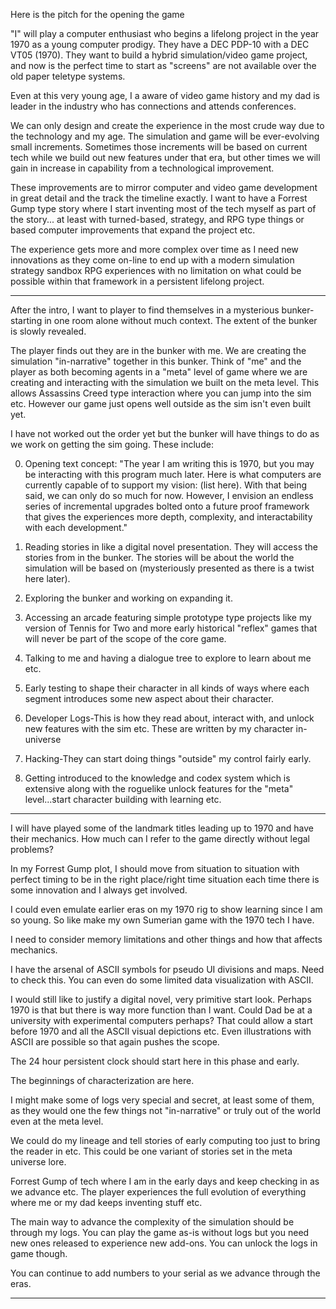 Here is the pitch for the opening the game

"I" will play a computer enthusiast who begins a lifelong project in the year 1970 as a young computer prodigy. They have a DEC PDP-10 with a DEC VT05 (1970). They want to build a hybrid simulation/video game project, and now is the perfect time to start as "screens" are not available over the old paper teletype systems.

Even at this very young age, I a aware of video game history and my dad is leader in the industry who has connections and attends conferences. 

We can only design and create the experience in the most crude way due to the technology and my age. The simulation and game will be ever-evolving small increments. Sometimes those increments will be based on current tech while we build out new features under that era, but other times we will gain in increase in capability from a technological improvement.

These improvements are to mirror computer and video game development in great detail and the track the timeline exactly. I want to have a Forrest Gump type story where I start inventing most of the tech myself as part of the story... at least with turned-based, strategy, and RPG type things or based computer improvements that expand the project etc.

The experience gets more and more complex over time as I need new innovations as they come on-line to end up with a modern simulation strategy sandbox RPG experiences with no limitation on what could be possible within that framework in a persistent lifelong project.

---

After the intro, I want to player to find themselves in a mysterious bunker-starting in one room alone without much context. The extent of the bunker is slowly revealed.

The player finds out they are in the bunker with me. We are creating the simulation "in-narrative" together in this bunker. Think of "me" and the player as both becoming agents in a "meta" level of game where we are creating and interacting with the simulation we built on the meta level. This allows Assassins Creed type interaction where you can jump into the sim etc. However our game just opens well outside as the sim isn't even built yet.

I have not worked out the order yet but the bunker will have things to do as we work on getting the sim going. These include:

0. Opening text concept: "The year I am writing this is 1970, but you may be interacting with this program much later. Here is what computers are currently capable of to support my vision: (list here). With that being said, we can only do so much for now. However, I envision an endless series of incremental upgrades bolted onto a future proof framework that gives the experiences more depth, complexity, and interactability with each development."

1. Reading stories in like a digital novel presentation. They will access the stories from in the bunker. The stories will be about the world the simulation will be based on (mysteriously presented as there is a twist here later).

2. Exploring the bunker and working on expanding it.

3. Accessing an arcade featuring simple prototype type projects like my version of Tennis for Two and more early historical "reflex" games that will never be part of the scope of the core game.

4. Talking to me and having a dialogue tree to explore to learn about me etc.

5. Early testing to shape their character in all kinds of ways where each segment introduces some new aspect about their character.

6. Developer Logs-This is how they read about, interact with, and unlock new features with the sim etc. These are written by my character in-universe

7. Hacking-They can start doing things "outside" my control fairly early.

8. Getting introduced to the knowledge and codex system which is extensive along with the roguelike unlock features for the "meta" level...start character building with learning etc.

---

I will have played some of the landmark titles leading up to 1970 and have their mechanics. How much can I refer to the game directly without legal problems?

In my Forrest Gump plot, I should move from situation to situation with perfect timing to be in the right place/right time situation each time there is some innovation and I always get involved.

I could even emulate earlier eras on my 1970 rig to show learning since I am so young. So like make my own Sumerian game with the 1970 tech I have.

I need to consider memory limitations and other things and how that affects mechanics.

I have the arsenal of ASCII symbols for pseudo UI divisions and maps. Need to check this. You can even do some limited data visualization with ASCII. 

I would still like to justify a digital novel, very primitive start look. Perhaps 1970 is that but there is way more function than I want. Could Dad be at a university with experimental computers perhaps? That could allow a start before 1970 and all the ASCII visual depictions etc. Even illustrations with ASCII are possible so that again pushes the scope.

The 24 hour persistent clock should start here in this phase and early.

The beginnings of characterization are here.

I might make some of logs very special and secret, at least some of them, as they would one the few things not "in-narrative" or truly out of the world even at the meta level.

We could do my lineage and tell stories of early computing too just to bring the reader in etc. This could be one variant of stories set in the meta universe lore.

Forrest Gump of tech where I am in the early days and keep checking in as we advance etc. The player experiences the full evolution of everything where me or my dad keeps inventing stuff etc.

The main way to advance the complexity of the simulation should be through my logs. You can play the game as-is without logs but you need new ones released to experience new add-ons. You can unlock the logs in game though.

You can continue to add numbers to your serial as we advance through the eras.

---